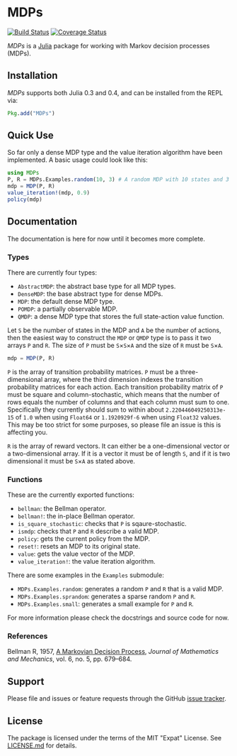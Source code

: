 # MDPs

[![Build Status](https://travis-ci.org/sawcordwell/MDPs.jl.svg?branch=master)](https://travis-ci.org/sawcordwell/MDPs.jl)
[![Coverage Status](https://coveralls.io/repos/sawcordwell/MDPs.jl/badge.png?branch=master)](https://coveralls.io/r/sawcordwell/MDPs.jl?branch=master)

*MDPs* is a [Julia](www.julialang.org) package for working with Markov
decision processes (MDPs).

## Installation

*MDPs* supports both Julia 0.3 and 0.4, and can be installed from the
REPL via:

```julia
Pkg.add("MDPs")
```

## Quick Use

So far only a dense MDP type and the value iteration algorithm have been implemented.
A basic usage could look like this:

```julia
using MDPs
P, R = MDPs.Examples.random(10, 3) # A random MDP with 10 states and 3 actions
mdp = MDP(P, R)
value_iteration!(mdp, 0.9)
policy(mdp)
```

## Documentation

The documentation is here for now until it becomes more complete.

### Types

There are currently four types:

* `AbstractMDP`: the abstract base type for all MDP types.
* `DenseMDP`: the base abstract type for dense MDPs.
* `MDP`: the default dense MDP type.
* `POMDP`: a partially observable MDP.
* `QMDP`: a dense MDP type that stores the full state-action value function.

Let `S` be the number of states in the MDP and `A` be the number of
actions, then the easiest way to construct the `MDP` or `QMDP` type is
to pass it two arrays `P` and `R`. The size of `P` must be `S`×`S`×`A`
and the size of `R` must be `S`×`A`.

```julia
mdp = MDP(P, R)
```

`P` is the array of transition probability matrices. `P` must be a
three-dimensional array, where the third dimension indexes the
transition probability matrices for each action. Each transition
probability matrix of `P` must be square and column-stochastic, which
means that the number of rows equals the number of columns and that each
column must sum to one. Specifically they currently should sum to within
about `2.220446049250313e-15` of `1.0` when using `Float64` or
`1.1920929f-6` when using `Float32` values. This may be too strict for
some purposes, so please file an issue is this is affecting you.

`R` is the array of reward vectors. It can either be a one-dimensional
vector or a two-dimensional array. If it is a vector it must be of
length `S`, and if it is two dimensional it must be `S`×`A` as stated
above.

### Functions

These are the currently exported functions:

* `bellman`: the Bellman operator.
* `bellman!`: the in-place Bellman operator.
* `is_square_stochastic`: checks that `P` is sqaure-stochastic.
* `ismdp`: checks that `P` and `R` describe a valid MDP.
* `policy`: gets the current policy from the MDP.
* `reset!`: resets an MDP to its original state.
* `value`: gets the value vector of the MDP.
* `value_iteration!`: the value iteration algorithm.

There are some examples in the `Examples` submodule:

* `MDPs.Examples.random`: generates a random `P` and `R` that is a valid MDP.
* `MDPs.Examples.sprandom`: generates a sparse random `P` and `R`.
* `MDPs.Examples.small`: generates a small example for `P` and `R`.

For more information please check the docstrings and source code for now.

### References

Bellman R, 1957, [A Markovian Decision Process](http://www.iumj.indiana.edu/IUMJ/FULLTEXT/1957/6/56038), _Journal of Mathematics and Mechanics_, vol. 6, no. 5, pp. 679–684.

## Support

Please file and issues or feature requests through the GitHub
[issue tracker](https://github.com/MichaelHatherly/Docile.jl/issues).

## License

The package is licensed under the terms of the MIT "Expat" License. See
[LICENSE.md](LICENSE.md) for details.
